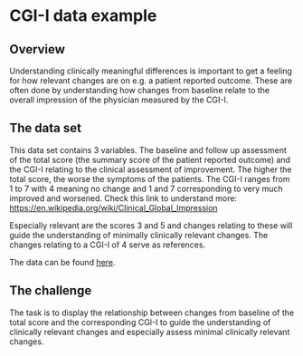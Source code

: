 # CGI-I data example

## Overview

Understanding clinically meaningful differences is important to get a feeling for how relevant changes are on e.g. a patient reported outcome. These are often done by understanding how changes from baseline relate to the overall impression of the physician measured by the CGI-I. 

## The data set

This data set contains 3 variables. The baseline and follow up assessment of the total score (the summary score of the patient reported outcome) and the CGI-I relating to the clinical assessment of improvement. The higher the total score, the worse the symptoms of the patients. The CGI-I ranges from 1 to 7 with 4 meaning no change and 1 and 7 corresponding to very much improved and worsened. Check this link to understand more: https://en.wikipedia.org/wiki/Clinical_Global_Impression

Especially relevant are the scores 3 and 5 and changes relating to these will guide the understanding of minimally clinically relevant changes. The changes relating to a CGI-I of 4 serve as references.

The data can be found [here](WWW_example_minimal_clinical_improvement.csv).

## The challenge

The task is to display the relationship between changes from baseline of the total score and the corresponding CGI-I to guide the understanding of clinically relevant changes and especially assess minimal clinically relevant changes.